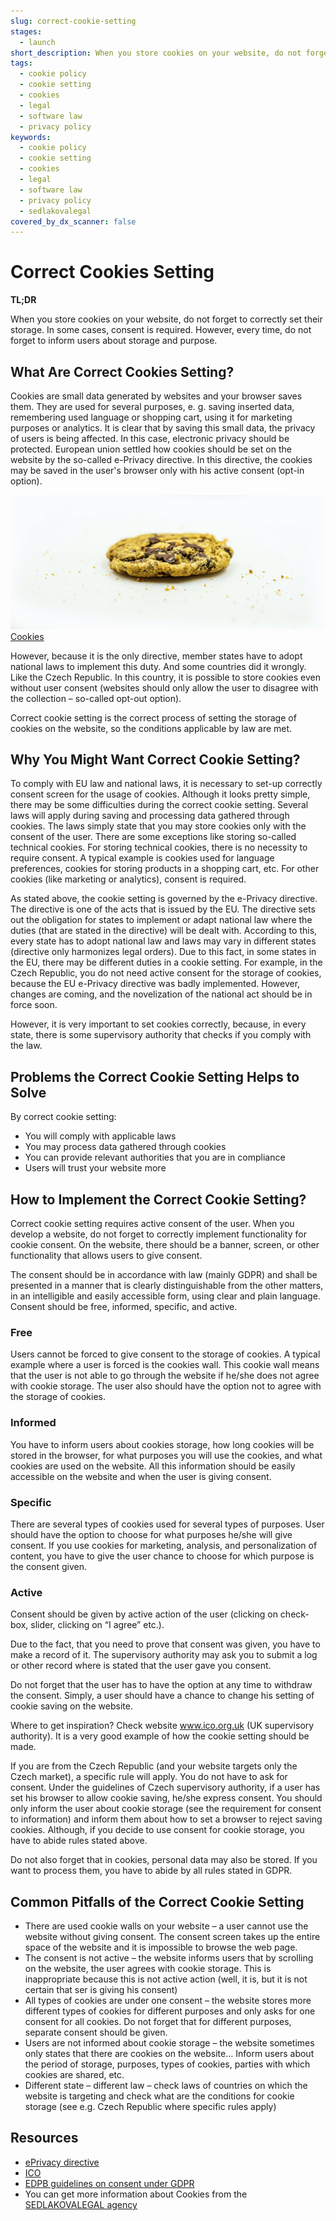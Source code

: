 ```yaml
---
slug: correct-cookie-setting
stages:
  - launch
short_description: When you store cookies on your website, do not forget to correctly set their storage. In some cases, consent is required. However, in every time, do not forget to inform users about storage and purpose.
tags:
  - cookie policy
  - cookie setting
  - cookies
  - legal
  - software law
  - privacy policy
keywords:
  - cookie policy
  - cookie setting
  - cookies
  - legal
  - software law
  - privacy policy
  - sedlakovalegal
covered_by_dx_scanner: false
---
```


# Correct Cookies Setting

**TL;DR**

When you store cookies on your website, do not forget to correctly set their storage. In some cases, consent is required. However, every time, do not forget to inform users about storage and purpose.

## What Are Correct Cookies Setting?

Cookies are small data generated by websites and your browser saves them. They are used for several purposes, e. g. saving inserted data, remembering used language or shopping cart, using it for marketing purposes or analytics. It is clear that by saving this small data, the privacy of users is being affected. In this case,  electronic privacy should be protected. European union settled how cookies should be set on the website by the so-called e-Privacy directive. In this directive, the cookies may be saved in the user's browser only with his active consent (opt-in option).

![Cookies](/files/cookie.jpg)
[Cookies](https://unsplash.com/photos/jkiv6W39bd0)

However, because it is the only directive, member states have to adopt national laws to implement this duty. And some countries did it wrongly. Like the Czech Republic. In this country, it is possible to store cookies even without user consent (websites should only allow the user to disagree with the collection –  so-called opt-out option).

Correct cookie setting is the correct process of setting the storage of cookies on the website, so the conditions applicable by law are met.

## Why You Might Want Correct Cookie Setting?

To comply with EU law and national laws, it is necessary to set-up correctly consent screen for the usage of cookies. Although it looks pretty simple, there may be some difficulties during the correct cookie setting. Several laws will apply during saving and processing data gathered through cookies.
The laws simply state that you may store cookies only with the consent of the user. There are some exceptions like storing so-called technical cookies. For storing technical cookies, there is no necessity to require consent. A typical example is cookies used for language preferences, cookies for storing products in a shopping cart, etc. For other cookies (like marketing or analytics), consent is required.

As stated above, the cookie setting is governed by the e-Privacy directive. The directive is one of the acts that is issued by the EU. The directive sets out the obligation for states to implement or adapt national law where the duties (that are stated in the directive) will be dealt with. According to this, every state has to adopt national law and laws may vary in different states (directive only harmonizes legal orders). Due to this fact, in some states in the EU, there may be different duties in a cookie setting. For example, in the Czech Republic, you do not need active consent for the storage of cookies, because the EU e-Privacy directive was badly implemented. However, changes are coming, and the novelization of the national act should be in force soon.

However, it is very important to set cookies correctly, because, in every state, there is some supervisory authority that checks if you comply with the law.

## Problems the Correct Cookie Setting Helps to Solve

By correct cookie setting:

- You will comply with applicable laws
- You may process data gathered through cookies
- You can provide relevant authorities that you are in compliance
- Users will trust your website more

## How to Implement the Correct Cookie Setting?

Correct cookie setting requires active consent of the user. When you develop a website, do not forget to correctly implement functionality for cookie consent. On the website, there should be a banner, screen, or other functionality that allows users to give consent.

The consent should be in accordance with law (mainly GDPR) and shall be presented in a manner that is clearly distinguishable from the other matters, in an intelligible and easily accessible form, using clear and plain language. Consent should be free, informed, specific, and active.

### Free

Users cannot be forced to give consent to the storage of cookies. A typical example where a user is forced is the cookies wall. This cookie wall means that the user is not able to go through the website if he/she does not agree with cookie storage. The user also should have the option not to agree with the storage of cookies.

### Informed

You have to inform users about cookies storage, how long cookies will be stored in the browser, for what purposes you will use the cookies, and what cookies are used on the website. All this information should be easily accessible on the website and when the user is giving consent.

### Specific

There are several types of cookies used for several types of purposes. User should have the option to choose for what purposes he/she will give consent. If you use cookies for marketing, analysis, and personalization of content, you have to give the user chance to choose for which purpose is the consent given.

### Active

Consent should be given by active action of the user (clicking on check-box, slider, clicking on “I agree” etc.).

Due to the fact, that you need to prove that consent was given, you have to make a record of it. The supervisory authority may ask you to submit a log or other record where is stated that the user gave you consent.

Do not forget that the user has to have the option at any time to withdraw the consent. Simply, a user should have a chance to change his setting of cookie saving on the website.

Where to get inspiration? Check website www.ico.org.uk (UK supervisory authority). It is a very good example of how the cookie setting should be made.

If you are from the Czech Republic (and your website targets only the Czech market), a specific rule will apply. You do not have to ask for consent. Under the guidelines of Czech supervisory authority, if a user has set his browser to allow cookie saving, he/she express consent. You should only inform the user about cookie storage (see the requirement for consent to information) and inform them about how to set a browser to reject saving cookies. Although, if you decide to use consent for cookie storage, you have to abide rules stated above.

Do not also forget that in cookies, personal data may also be stored. If you want to process them, you have to abide by all rules stated in GDPR.

## Common Pitfalls of the Correct Cookie Setting

- There are used cookie walls on your website – a user cannot use the website without giving consent. The consent screen takes up the entire space of the website and it is impossible to browse the web page.
- The consent is not active – the website informs users that by scrolling on the website, the user agrees with cookie storage. This is inappropriate because this is not active action (well, it is, but it is not certain that ser is giving his consent)
- All types of cookies are under one consent – the website stores more different types of cookies for different purposes and only asks for one consent for all cookies. Do not forget that for different purposes, separate consent should be given.
- Users are not informed about cookie storage – the website sometimes only states that there are cookies on the website… Inform users about the period of storage, purposes, types of cookies, parties with which cookies are shared, etc.
- Different state – different law – check laws of countries on which the website is targeting and check what are the conditions for cookie storage (see e.g. Czech Republic where specific rules apply)
## Resources

- [ePrivacy directive](https://eur-lex.europa.eu/legal-content/EN/ALL/?uri=CELEX%3A32002L0058)
- [ICO](https://ico.org.uk)
- [EDPB guidelines on consent under GDPR](https://edpb.europa.eu/our-work-tools/our-documents/nasoki/guidelines-052020-consent-under-regulation-2016679_en)
- You can get more information about Cookies from the [SEDLAKOVALEGAL agency](https://sedlakovalegal.com/)
